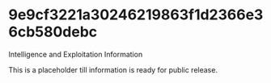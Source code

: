 # 9e9cf3221a30246219863f1d2366e36cb580debc
Intelligence and Exploitation Information

This is a placeholder till information is ready for public release.
